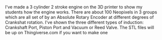 I've made a 3 cylinder 2 stroke engine on the 3D printer to show my students how the engine works.
There are about 100 Neopixels in 3 groups which are all set of by an Absolute Rotary Encoder at different degrees of Crankshat rotation.
I've shown the three different types of induction: Crankshaft Port, Piston Port and Vacuum or Reed Valve.
The STL files will be up on Thingiverse.com if you want to make one
